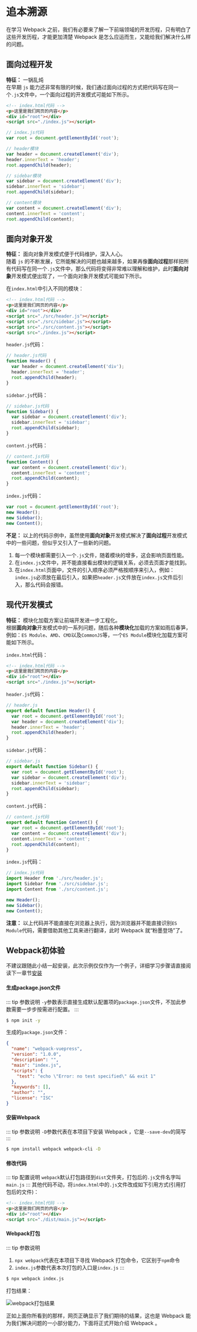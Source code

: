 # 追本溯源
在学习 Webpack 之前，我们有必要来了解一下前端领域的开发历程，只有明白了这些开发历程，才能更加清楚 Webpack 是怎么应运而生，又能给我们解决什么样的问题。

## 面向过程开发
**特征：** 一锅乱炖<br/>
在早期 `js` 能力还非常有限的时候，我们通过面向过程的方式把代码写在同一个`.js`文件中，一个面向过程的开发模式可能如下所示。<br/>
```html
<!-- index.html代码 -->
<p>这里是我们网页的内容</p>
<div id="root"></div>
<script src="./index.js"></script>
```
```js
// index.js代码
var root = document.getElementById('root');

// header模块
var header = document.createElement('div');
header.innerText = 'header';
root.appendChild(header);

// sidebar模块
var sidebar = document.createElement('div');
sidebar.innerText = 'sidebar';
root.appendChild(sidebar);

// content模块
var content = document.createElement('div');
content.innerText = 'content';
root.appendChild(content);
```

## 面向对象开发
**特征：** 面向对象开发模式便于代码维护，深入人心。<br/>
随着 `js` 的不断发展，它所能解决的问题也越来越多，如果再像**面向过程**那样把所有代码写在同一个`.js`文件中，那么代码将变得非常难以理解和维护，此时**面向对象**开发模式便出现了，一个面向对象开发模式可能如下所示。<br/>


在`index.html`中引入不同的模块：
```html
<!-- index.html代码 -->
<p>这里是我们网页的内容</p>
<div id="root"></div>
<script src="./src/header.js"></script>
<script src="./src/sidebar.js"></script>
<script src="./src/content.js"></script>
<script src="./index.js"></script>
```

`header.js`代码：
```js
// header.js代码
function Header() {
  var header = document.createElement('div');
  header.innerText = 'header';
  root.appendChild(header);
}
```

`sidebar.js`代码：
```js
// sidebar.js代码
function Sidebar() {
  var sidebar = document.createElement('div');
  sidebar.innerText = 'sidebar';
  root.appendChild(sidebar);
}
```

`content.js`代码：
```js
// content.js代码
function Content() {
  var content = document.createElement('div');
  content.innerText = 'content';
  root.appendChild(content);
}

```
`index.js`代码：
```js
var root = document.getElementById('root');
new Header();
new Sidebar();
new Content();
```

**不足：** 以上的代码示例中，虽然使用**面向对象**开发模式解决了**面向过程**开发模式中的一些问题，但似乎又引入了一些新的问题。<br/>
1. 每一个模块都需要引入一个`.js`文件，随着模块的增多，这会影响页面性能。
2. 在`index.js`文件中，并不能直接看出模块的逻辑关系，必须去页面才能找到。
3. 在`index.html`页面中，文件的引入顺序必须严格按顺序来引入，例如：`index.js`必须放在最后引入，如果把`header.js`文件放在`index.js`文件后引入，那么代码会报错。


## 现代开发模式
**特征：** 模块化加载方案让前端开发进一步工程化。<br>
根据**面向对象**开发模式中的一系列问题，随后各种**模块化**加载的方案如雨后春笋，例如：`ES Module`、`AMD`、`CMD`以及`CommonJS`等，一个`ES Module`模块化加载方案可能如下所示。<br/>

`index.html`代码：
```html
<!-- index.html代码 -->
<p>这里是我们网页的内容</p>
<div id="root"></div>
<script src="./index.js"></script>
```
`header.js`代码：
```js
// header.js
export default function Header() {
  var root = document.getElementById('root');
  var header = document.createElement('div');
  header.innerText = 'header';
  root.appendChild(header);
}
```
`sidebar.js`代码：
```js
// sidebar.js
export default function Sidebar() {
  var root = document.getElementById('root');
  var sidebar = document.createElement('div');
  sidebar.innerText = 'sidebar';
  root.appendChild(sidebar);
}
```
`content.js`代码：
```js
// content.js代码
export default function Content() {
  var root = document.getElementById('root');
  var content = document.createElement('div');
  content.innerText = 'content';
  root.appendChild(content);
}
```
`index.js`代码：
```js
// index.js代码
import Header from './src/header.js';
import Sidebar from './src/sidebar.js';
import Content from './src/content.js';

new Header();
new Sidebar();
new Content();
```
**注意：** 以上代码并不能直接在浏览器上执行，因为浏览器并不能直接识别`ES Module`代码，需要借助其他工具来进行翻译，此时 Webpack 就“粉墨登场”了。

## Webpack初体验

不建议跟随此小结一起安装，此次示例仅仅作为一个例子，详细学习步骤请直接阅读下一章节[安装](/webpack/#安装)


#### 生成package.json文件
::: tip 参数说明
`-y`参数表示直接生成默认配置项的`package.json`文件，不加此参数需要一步步按需进行配置。
:::
```sh
$ npm init -y
```
生成的`package.json`文件：
```json
{
  "name": "webpack-vuepress",
  "version": "1.0.0",
  "description": "",
  "main": "index.js",
  "scripts": {
    "test": "echo \"Error: no test specified\" && exit 1"
  },
  "keywords": [],
  "author": "",
  "license": "ISC"
}

```

#### 安装Webpack
::: tip 参数说明
`-D`参数代表在本项目下安装 Webpack ，它是`--save-dev`的简写
:::
```sh
$ npm install webpack webpack-cli -D
```

#### 修改代码
::: tip 配置说明
`webpack`默认打包路径到`dist`文件夹，打包后的`.js`文件名字叫`main.js`
:::
其他代码不动，将`index.html`中的`.js`文件改成如下引用方式(引用打包后的文件)：
```html
<!-- index.html代码 -->
<p>这里是我们网页的内容</p>
<div id="root"></div>
<script src="./dist/main.js"></script>
```
#### Webpack打包
::: tip 参数说明
1. `npx webpack`代表在本项目下寻找 Webpack 打包命令，它区别于`npm`命令
2. `index.js`参数代表本次打包的入口是`index.js`
:::
``` sh
$ npx webpack index.js
```
打包结果：

![webpack打包结果](../../images/webpack/2.png)

正如上面你所看到的那样，网页正确显示了我们期待的结果，这也是 Webpack 能为我们解决问题的一小部分能力，下面将正式开始介绍 Webpack 。
